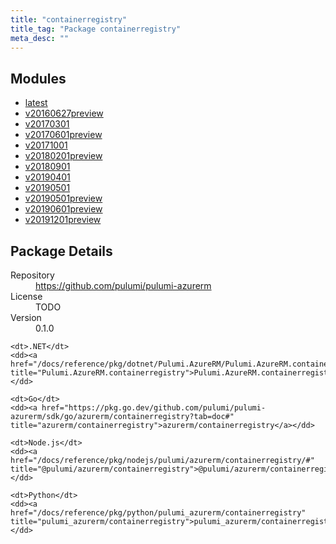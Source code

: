 ```yaml
---
title: "containerregistry"
title_tag: "Package containerregistry"
meta_desc: ""
---
```


<!-- WARNING: this file was generated by Pulumi Docs Generator. -->
<!-- Do not edit by hand unless you're certain you know what you are doing! -->



<h2 id="modules">Modules</h2>
<ul class="api">
    <li><a href="latest/" title="latest"><span class="symbol module"></span>latest</a></li>
    <li><a href="v20160627preview/" title="v20160627preview"><span class="symbol module"></span>v20160627preview</a></li>
    <li><a href="v20170301/" title="v20170301"><span class="symbol module"></span>v20170301</a></li>
    <li><a href="v20170601preview/" title="v20170601preview"><span class="symbol module"></span>v20170601preview</a></li>
    <li><a href="v20171001/" title="v20171001"><span class="symbol module"></span>v20171001</a></li>
    <li><a href="v20180201preview/" title="v20180201preview"><span class="symbol module"></span>v20180201preview</a></li>
    <li><a href="v20180901/" title="v20180901"><span class="symbol module"></span>v20180901</a></li>
    <li><a href="v20190401/" title="v20190401"><span class="symbol module"></span>v20190401</a></li>
    <li><a href="v20190501/" title="v20190501"><span class="symbol module"></span>v20190501</a></li>
    <li><a href="v20190501preview/" title="v20190501preview"><span class="symbol module"></span>v20190501preview</a></li>
    <li><a href="v20190601preview/" title="v20190601preview"><span class="symbol module"></span>v20190601preview</a></li>
    <li><a href="v20191201preview/" title="v20191201preview"><span class="symbol module"></span>v20191201preview</a></li>
</ul>

<h2 id="package-details">Package Details</h2>
<dl class="package-details">
	<dt>Repository</dt>
	<dd><a href="https://github.com/pulumi/pulumi-azurerm">https://github.com/pulumi/pulumi-azurerm</a></dd>
	<dt>License</dt>
	<dd>TODO</dd>
	<dt>Version</dt>
	<dd>0.1.0</dd>
</dl>



<dl class="tabular">

    <dt>.NET</dt>
    <dd><a href="/docs/reference/pkg/dotnet/Pulumi.AzureRM/Pulumi.AzureRM.containerregistry.html" title="Pulumi.AzureRM.containerregistry">Pulumi.AzureRM.containerregistry</a></dd>

    <dt>Go</dt>
    <dd><a href="https://pkg.go.dev/github.com/pulumi/pulumi-azurerm/sdk/go/azurerm/containerregistry?tab=doc#" title="azurerm/containerregistry">azurerm/containerregistry</a></dd>

    <dt>Node.js</dt>
    <dd><a href="/docs/reference/pkg/nodejs/pulumi/azurerm/containerregistry/#" title="@pulumi/azurerm/containerregistry">@pulumi/azurerm/containerregistry</a></dd>

    <dt>Python</dt>
    <dd><a href="/docs/reference/pkg/python/pulumi_azurerm/containerregistry" title="pulumi_azurerm/containerregistry">pulumi_azurerm/containerregistry</a></dd>

</dl>

